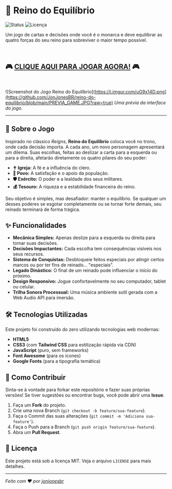 # 👑 Reino do Equilíbrio

![Status](https://img.shields.io/badge/status-concluído-green)
![Licença](https://img.shields.io/badge/licença-MIT-blue)

Um jogo de cartas e decisões onde você é o monarca e deve equilibrar as quatro forças do seu reino para sobreviver o maior tempo possível.

<br>

## 🎮 [CLIQUE AQUI PARA JOGAR AGORA!](https://jonjonesbr.github.io/reino-do-equilibrio/) 🎮

<br>

![Screenshot do Jogo Reino do Equilíbrio](https://i.imgur.com/uG9x14D.png](https://github.com/JonJonesBR/reino-do-equilibrio/blob/main/PREVIA_GAME.JPG?raw=true)
_Uma prévia da interface do jogo._

---

## 📜 Sobre o Jogo

Inspirado no clássico *Reigns*, **Reino do Equilíbrio** coloca você no trono, onde cada decisão importa. A cada ano, um novo personagem apresentará um dilema. Suas escolhas, feitas ao deslizar a carta para a esquerda ou para a direita, afetarão diretamente os quatro pilares do seu poder:

* **✝️ Igreja:** A fé e a influência do clero.
* **👥 Povo:** A satisfação e o apoio da população.
* **🛡️ Exército:** O poder e a lealdade dos seus militares.
* **💰 Tesouro:** A riqueza e a estabilidade financeira do reino.

Seu objetivo é simples, mas desafiador: manter o equilíbrio. Se qualquer um desses poderes se esgotar completamente ou se tornar forte demais, seu reinado terminará de forma trágica.

## ✨ Funcionalidades

* **Mecânica Simples:** Apenas deslize para a esquerda ou direita para tomar suas decisões.
* **Decisões Impactantes:** Cada escolha tem consequências visíveis nos seus recursos.
* **Sistema de Conquistas:** Desbloqueie feitos especiais por atingir certos marcos ou por ter fins de reinado... "especiais".
* **Legado Dinástico:** O final de um reinado pode influenciar o início do próximo.
* **Design Responsivo:** Jogue confortavelmente no seu computador, tablet ou celular.
* **Trilha Sonora Processual:** Uma música ambiente sutil gerada com a Web Audio API para imersão.

## 🛠️ Tecnologias Utilizadas

Este projeto foi construído do zero utilizando tecnologias web modernas:

* **HTML5**
* **CSS3** (com **Tailwind CSS** para estilização rápida via CDN)
* **JavaScript** (puro, sem frameworks)
* **Font Awesome** (para os ícones)
* **Google Fonts** (para a tipografia temática)

## 🚀 Como Contribuir

Sinta-se à vontade para forkar este repositório e fazer suas próprias versões! Se tiver sugestões ou encontrar bugs, você pode abrir uma **Issue**.

1.  Faça um **Fork** do projeto.
2.  Crie uma nova Branch (`git checkout -b feature/sua-feature`).
3.  Faça o Commit das suas alterações (`git commit -m 'Adiciona sua-feature'`).
4.  Faça o Push para a Branch (`git push origin feature/sua-feature`).
5.  Abra um **Pull Request**.

## 📝 Licença

Este projeto está sob a licença MIT. Veja o arquivo `LICENSE` para mais detalhes.

---

_Feito com ❤️ por [jonjonesbr](https://github.com/jonjonesbr)_
